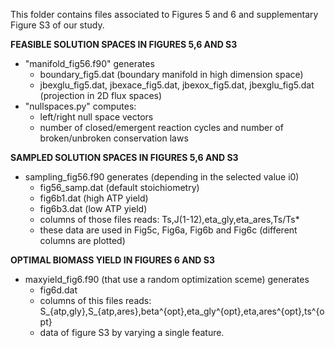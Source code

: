 This folder contains files associated to Figures 5 and 6 and supplementary Figure S3 of our study.

**FEASIBLE SOLUTION SPACES IN FIGURES 5,6 AND S3**
- "manifold_fig56.f90" generates
  - boundary_fig5.dat (boundary manifold in high dimension space)
  - jbexglu_fig5.dat, jbexace_fig5.dat, jbexox_fig5.dat, jbexglu_fig5.dat (projection in 2D flux spaces)
- "nullspaces.py" computes:
  - left/right null space vectors
  - number of closed/emergent reaction cycles and number of broken/unbroken conservation laws

**SAMPLED SOLUTION SPACES IN FIGURES 5,6 AND S3**
- sampling_fig56.f90 generates (depending in the selected value i0)
  - fig56_samp.dat (default stoichiometry)
  - fig6b1.dat (high ATP yield)
  - fig6b3.dat (low ATP yield)
  - columns of those files reads: Ts,J(1-12),eta_gly,eta_ares,Ts/Ts*
  - these data are used in Fig5c, Fig6a, Fig6b and Fig6c (different columns are plotted)

**OPTIMAL BIOMASS YIELD IN FIGURES 6 AND S3**
- maxyield_fig6.f90 (that use a random optimization sceme) generates
  - fig6d.dat 
  - columns of this files reads: S_{atp,gly},S_{atp,ares},beta^{opt},eta_gly^{opt},eta,ares^{opt},ts^{opt}
  - data of figure S3 by varying a single feature.
